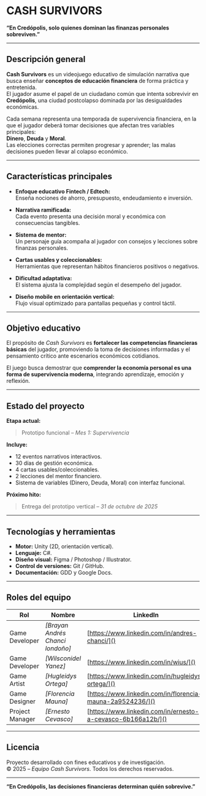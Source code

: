 # CASH SURVIVORS

**“En Credópolis, solo quienes dominan las finanzas personales sobreviven.”**

---

## Descripción general

**Cash Survivors** es un videojuego educativo de simulación narrativa que busca enseñar **conceptos de educación financiera** de forma práctica y entretenida.  
El jugador asume el papel de un ciudadano común que intenta sobrevivir en **Credópolis**, una ciudad postcolapso dominada por las desigualdades económicas.  

Cada semana representa una temporada de supervivencia financiera, en la que el jugador deberá tomar decisiones que afectan tres variables principales:  
**Dinero**, **Deuda** y **Moral**.  
Las elecciones correctas permiten progresar y aprender; las malas decisiones pueden llevar al colapso económico.

---

## Características principales

- **Enfoque educativo Fintech / Edtech:**  
  Enseña nociones de ahorro, presupuesto, endeudamiento e inversión.

- **Narrativa ramificada:**  
  Cada evento presenta una decisión moral y económica con consecuencias tangibles.

- **Sistema de mentor:**  
  Un personaje guía acompaña al jugador con consejos y lecciones sobre finanzas personales.

- **Cartas usables y coleccionables:**  
  Herramientas que representan hábitos financieros positivos o negativos.

- **Dificultad adaptativa:**  
  El sistema ajusta la complejidad según el desempeño del jugador.

- **Diseño mobile en orientación vertical:**  
  Flujo visual optimizado para pantallas pequeñas y control táctil.

---

## Objetivo educativo

El propósito de *Cash Survivors* es **fortalecer las competencias financieras básicas** del jugador, promoviendo la toma de decisiones informadas y el pensamiento crítico ante escenarios económicos cotidianos.  

El juego busca demostrar que **comprender la economía personal es una forma de supervivencia moderna**, integrando aprendizaje, emoción y reflexión.

---

## Estado del proyecto

**Etapa actual:**  
> Prototipo funcional – *Mes 1: Supervivencia*  

**Incluye:**
- 12 eventos narrativos interactivos.  
- 30 días de gestión económica.  
- 4 cartas usables/coleccionables.  
- 2 lecciones del mentor financiero.  
- Sistema de variables (Dinero, Deuda, Moral) con interfaz funcional.  

**Próximo hito:**  
> Entrega del prototipo vertical – *31 de octubre de 2025*

---

## Tecnologías y herramientas

- **Motor:** Unity (2D, orientación vertical).  
- **Lenguaje:** C#.  
- **Diseño visual:** Figma / Photoshop / Illustrator.  
- **Control de versiones:** Git / GitHub.  
- **Documentación:** GDD y Google Docs.

---

## Roles del equipo

| Rol | Nombre | LinkedIn |
|------|---------|-----------|
| Game Developer | *[Brayan Andrés Chanci londoño]* | [https://www.linkedin.com/in/andres-chanci/]() |
| Game Developer | *[Wilsconidel Yanez]* | [https://www.linkedin.com/in/wius/]() |
| Game Artist | *[Hugleidys Ortega]* | [https://www.linkedin.com/in/hugleidys-ortega/]() |
| Game Designer | *[Florencia Mauna]* | [https://www.linkedin.com/in/florencia-mauna-2a9524236/]() |
| Project Manager | *[Ernesto Cevasco]* | [https://www.linkedin.com/in/ernesto-a-cevasco-6b166a12b/]() |


---

## Licencia

Proyecto desarrollado con fines educativos y de investigación.  
© 2025 – *Equipo Cash Survivors*. Todos los derechos reservados.

---

**“En Credópolis, las decisiones financieras determinan quién sobrevive.”**
